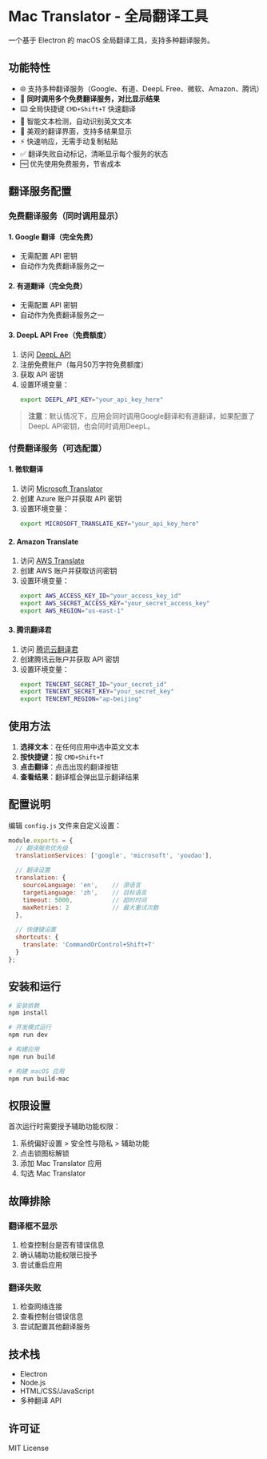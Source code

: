 # Mac Translator - 全局翻译工具

一个基于 Electron 的 macOS 全局翻译工具，支持多种翻译服务。

## 功能特性

- 🌐 支持多种翻译服务（Google、有道、DeepL Free、微软、Amazon、腾讯）
- 🔄 **同时调用多个免费翻译服务，对比显示结果**
- ⌨️ 全局快捷键 `CMD+Shift+T` 快速翻译
- 🎯 智能文本检测，自动识别英文文本
- 💫 美观的翻译界面，支持多结果显示
- ⚡ 快速响应，无需手动复制粘贴
- ✅ 翻译失败自动标记，清晰显示每个服务的状态
- 🆓 优先使用免费服务，节省成本

## 翻译服务配置

### 免费翻译服务（同时调用显示）

#### 1. Google 翻译（完全免费）
- 无需配置 API 密钥
- 自动作为免费翻译服务之一

#### 2. 有道翻译（完全免费）
- 无需配置 API 密钥
- 自动作为免费翻译服务之一

#### 3. DeepL API Free（免费额度）
1. 访问 [DeepL API](https://www.deepl.com/pro-api)
2. 注册免费账户（每月50万字符免费额度）
3. 获取 API 密钥
4. 设置环境变量：
   ```bash
   export DEEPL_API_KEY="your_api_key_here"
   ```

> **注意**：默认情况下，应用会同时调用Google翻译和有道翻译，如果配置了DeepL API密钥，也会同时调用DeepL。

### 付费翻译服务（可选配置）

#### 1. 微软翻译
1. 访问 [Microsoft Translator](https://azure.microsoft.com/en-us/services/cognitive-services/translator/)
2. 创建 Azure 账户并获取 API 密钥
3. 设置环境变量：
   ```bash
   export MICROSOFT_TRANSLATE_KEY="your_api_key_here"
   ```

#### 2. Amazon Translate
1. 访问 [AWS Translate](https://aws.amazon.com/translate/)
2. 创建 AWS 账户并获取访问密钥
3. 设置环境变量：
   ```bash
   export AWS_ACCESS_KEY_ID="your_access_key_id"
   export AWS_SECRET_ACCESS_KEY="your_secret_access_key"
   export AWS_REGION="us-east-1"
   ```

#### 3. 腾讯翻译君
1. 访问 [腾讯云翻译君](https://cloud.tencent.com/product/tmt)
2. 创建腾讯云账户并获取 API 密钥
3. 设置环境变量：
   ```bash
   export TENCENT_SECRET_ID="your_secret_id"
   export TENCENT_SECRET_KEY="your_secret_key"
   export TENCENT_REGION="ap-beijing"
   ```

## 使用方法

1. **选择文本**：在任何应用中选中英文文本
2. **按快捷键**：按 `CMD+Shift+T`
3. **点击翻译**：点击出现的翻译按钮
4. **查看结果**：翻译框会弹出显示翻译结果

## 配置说明

编辑 `config.js` 文件来自定义设置：

```javascript
module.exports = {
  // 翻译服务优先级
  translationServices: ['google', 'microsoft', 'youdao'],
  
  // 翻译设置
  translation: {
    sourceLanguage: 'en',    // 源语言
    targetLanguage: 'zh',    // 目标语言
    timeout: 5000,           // 超时时间
    maxRetries: 2            // 最大重试次数
  },
  
  // 快捷键设置
  shortcuts: {
    translate: 'CommandOrControl+Shift+T'
  }
};
```

## 安装和运行

```bash
# 安装依赖
npm install

# 开发模式运行
npm run dev

# 构建应用
npm run build

# 构建 macOS 应用
npm run build-mac
```

## 权限设置

首次运行时需要授予辅助功能权限：

1. 系统偏好设置 > 安全性与隐私 > 辅助功能
2. 点击锁图标解锁
3. 添加 Mac Translator 应用
4. 勾选 Mac Translator

## 故障排除

### 翻译框不显示
1. 检查控制台是否有错误信息
2. 确认辅助功能权限已授予
3. 尝试重启应用

### 翻译失败
1. 检查网络连接
2. 查看控制台错误信息
3. 尝试配置其他翻译服务

## 技术栈

- Electron
- Node.js
- HTML/CSS/JavaScript
- 多种翻译 API

## 许可证

MIT License 